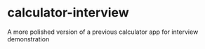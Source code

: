 # calculator-interview
A more polished version of a previous calculator app for interview demonstration

